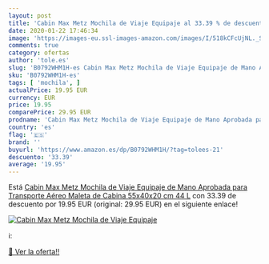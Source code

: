 ```yaml
---
layout: post
title: 'Cabin Max Metz Mochila de Viaje Equipaje al 33.39 % de descuento'
date: 2020-01-22 17:46:34
image: 'https://images-eu.ssl-images-amazon.com/images/I/518kCFcUjNL._SL400_.jpg'
comments: true
category: ofertas
author: 'tole.es'
slug: 'B0792WHM1H-es Cabin Max Metz Mochila de Viaje Equipaje de Mano Aprobada...'
sku: 'B0792WHM1H-es'
tags: [ 'mochila', ]
actualPrice: 19.95 EUR
currency: EUR
price: 19.95
comparePrice: 29.95 EUR
prodname: 'Cabin Max Metz Mochila de Viaje Equipaje de Mano Aprobada para Transporte Aéreo Maleta de Cabina 55x40x20 cm 44 L'
country: 'es'
flag: '🇪🇸'
brand: ''
buyurl: 'https://www.amazon.es/dp/B0792WHM1H/?tag=tolees-21'
descuento: '33.39'
average: '19.95'
---
```


Está [Cabin Max Metz Mochila de Viaje Equipaje de Mano Aprobada para Transporte Aéreo Maleta de Cabina 55x40x20 cm 44 L](https://www.amazon.es/dp/B0792WHM1H/?tag=tolees-21) con 33.39 de descuento por 19.95 EUR (original: 29.95 EUR) en el siguiente enlace!

[![Cabin Max Metz Mochila de Viaje Equipaje](https://images-eu.ssl-images-amazon.com/images/I/518kCFcUjNL._SL400_.jpg)](https://www.amazon.es/dp/B0792WHM1H/?tag=tolees-21)

ℹ️:


[🛒 Ver la oferta!!](https://www.amazon.es/dp/B0792WHM1H/?tag=tolees-21)
